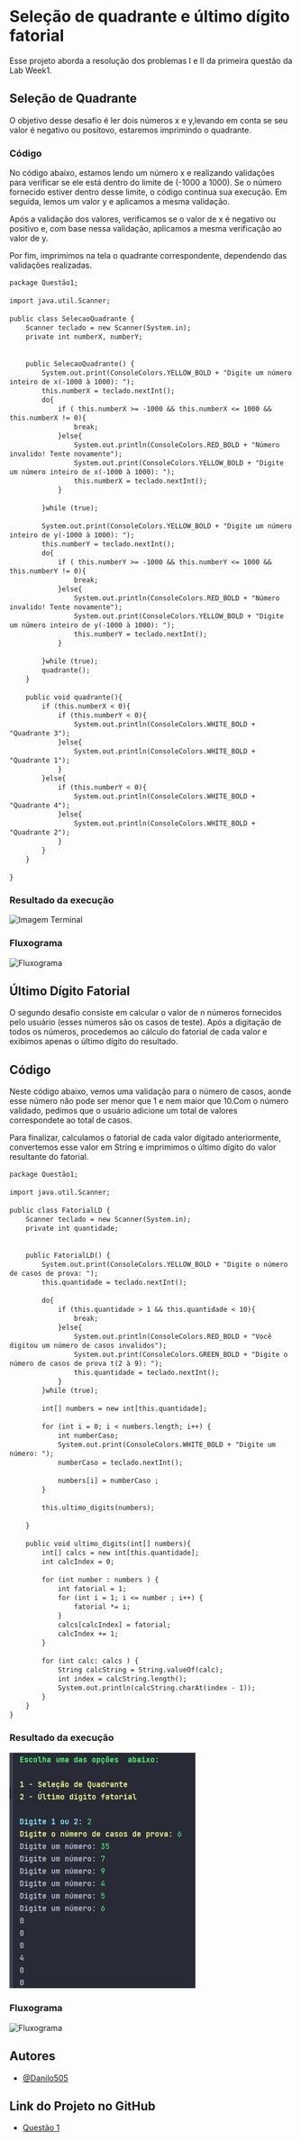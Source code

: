 
# Seleção de quadrante e último dígito fatorial

Esse projeto aborda a resolução dos problemas I e II da primeira questão da Lab Week1.




## Seleção de Quadrante

O objetivo desse desafio é ler dois números x e y,levando em conta se seu valor é negativo ou positovo, estaremos imprimindo o quadrante.

### Código
No código abaixo, estamos lendo um número x e realizando validações para verificar se ele está dentro do limite de (-1000 a 1000). Se o número fornecido estiver dentro desse limite, o código continua sua execução. Em seguida, lemos um valor y e aplicamos a mesma validação.


Após a validação dos valores, verificamos se o valor de x é negativo ou positivo e, com base nessa validação, aplicamos a mesma verificação ao valor de y.


Por fim, imprimimos na tela o quadrante correspondente, dependendo das validações realizadas.

    package Questão1;

    import java.util.Scanner;

    public class SelecaoQuadrante {
        Scanner teclado = new Scanner(System.in);
        private int numberX, numberY;


        public SelecaoQuadrante() {
            System.out.print(ConsoleColors.YELLOW_BOLD + "Digite um número inteiro de x(-1000 à 1000): ");
            this.numberX = teclado.nextInt();
            do{
                if ( this.numberX >= -1000 && this.numberX <= 1000 && this.numberX != 0){
                    break;
                }else{
                    System.out.println(ConsoleColors.RED_BOLD + "Número invalido! Tente novamente");
                    System.out.print(ConsoleColors.YELLOW_BOLD + "Digite um número inteiro de x(-1000 à 1000): ");
                    this.numberX = teclado.nextInt();
                }

            }while (true);

            System.out.print(ConsoleColors.YELLOW_BOLD + "Digite um número inteiro de y(-1000 à 1000): ");
            this.numberY = teclado.nextInt();
            do{
                if ( this.numberY >= -1000 && this.numberY <= 1000 && this.numberY != 0){
                    break;
                }else{
                    System.out.println(ConsoleColors.RED_BOLD + "Número invalido! Tente novamente");
                    System.out.print(ConsoleColors.YELLOW_BOLD + "Digite um número inteiro de y(-1000 à 1000): ");
                    this.numberY = teclado.nextInt();
                }

            }while (true);
            quadrante();
        }

        public void quadrante(){
            if (this.numberX < 0){
                if (this.numberY < 0){
                    System.out.println(ConsoleColors.WHITE_BOLD + "Quadrante 3");
                }else{
                    System.out.println(ConsoleColors.WHITE_BOLD + "Quadrante 1");
                }
            }else{
                if (this.numberY < 0){
                    System.out.println(ConsoleColors.WHITE_BOLD + "Quadrante 4");
                }else{
                    System.out.println(ConsoleColors.WHITE_BOLD + "Quadrante 2");
                }
            }
        }

    }

### Resultado da execução

![Imagem Terminal](https://github.com/Danilo505/activity-programming2/blob/main/src/Quest%C3%A3o1/Imagens1/ResultadoEmExecucao1.1.jpeg)



### Fluxograma

![Fluxograma](https://github.com/Danilo505/activity-programming2/blob/main/src/Quest%C3%A3o1/Imagens1/Fluxograma1.1.jpeg)

## Último Dígito Fatorial

O segundo desafio consiste em calcular o valor de n números fornecidos pelo usuário (esses números são os casos de teste). Após a digitação de todos os números, procedemos ao cálculo do fatorial de cada valor e exibimos apenas o último dígito do resultado.


## Código

Neste código abaixo, vemos uma validação para o número de casos, aonde esse número não pode ser menor que 1 e nem maior que 10.Com o número  validado, pedimos que o usuário adicione um total de valores correspondete ao total de casos.

Para finalizar, calculamos o fatorial de cada valor dígitado anteriormente, convertemos esse valor em String e imprimimos o último dígito do valor resultante do fatorial.

    package Questão1;

    import java.util.Scanner;

    public class FatorialLD {
        Scanner teclado = new Scanner(System.in);
        private int quantidade;


        public FatorialLD() {
            System.out.print(ConsoleColors.YELLOW_BOLD + "Digite o número de casos de prova: ");
            this.quantidade = teclado.nextInt();

            do{
                if (this.quantidade > 1 && this.quantidade < 10){
                    break;
                }else{
                    System.out.println(ConsoleColors.RED_BOLD + "Você digitou um número de casos invalidos");
                    System.out.print(ConsoleColors.GREEN_BOLD + "Digite o número de casos de prova t(2 à 9): ");
                    this.quantidade = teclado.nextInt();
                }
            }while (true);

            int[] numbers = new int[this.quantidade];

            for (int i = 0; i < numbers.length; i++) {
                int numberCaso;
                System.out.print(ConsoleColors.WHITE_BOLD + "Digite um número: ");
                numberCaso = teclado.nextInt();

                numbers[i] = numberCaso ;
            }

            this.ultimo_digits(numbers);

        }

        public void ultimo_digits(int[] numbers){
            int[] calcs = new int[this.quantidade];
            int calcIndex = 0;

            for (int number : numbers ) {
                int fatorial = 1;
                for (int i = 1; i <= number ; i++) {
                    fatorial *= i;
                }
                calcs[calcIndex] = fatorial;
                calcIndex += 1;
            }

            for (int calc: calcs ) {
                String calcString = String.valueOf(calc);
                int index = calcString.length();
                System.out.println(calcString.charAt(index - 1));
            }
        }
    }

### Resultado da execução
![Imagem Terminal](https://github.com/Danilo505/activity-programming2/blob/main/src/Quest%C3%A3o1/Imagens1/ResultadoEmExecu%C3%A7%C3%A3o1.2.jpeg)

### Fluxograma
![Fluxograma](https://github.com/Danilo505/activity-programming2/blob/main/src/Quest%C3%A3o1/Imagens1/Fluxograma1.2.jpeg)

## Autores

- [@Danilo505](https://github.com/Danilo505)


## Link do Projeto no GitHub


- [Questão 1](https://github.com/Danilo505/activity-programming2/tree/main/src/Quest%C3%A3o1)
